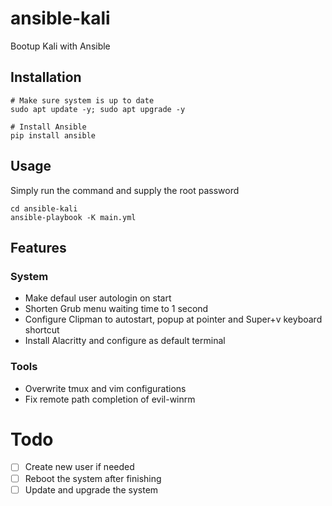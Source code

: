 
# ansible-kali

Bootup Kali with Ansible


## Installation

```shell
# Make sure system is up to date
sudo apt update -y; sudo apt upgrade -y

# Install Ansible
pip install ansible 
```


## Usage

Simply run the command and supply the root password
```shell
cd ansible-kali
ansible-playbook -K main.yml
```


## Features

### System

- Make defaul user autologin on start
- Shorten Grub menu waiting time to 1 second
- Configure Clipman to autostart, popup at pointer and Super+v keyboard shortcut
- Install Alacritty and configure as default terminal


### Tools

- Overwrite tmux and vim configurations
- Fix remote path completion of evil-winrm

# Todo
- [ ] Create new user if needed
- [ ] Reboot the system after finishing
- [ ] Update and upgrade the system
